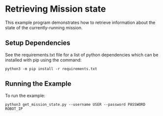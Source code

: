 <!--
Copyright (c) 2020 Boston Dynamics, Inc.  All rights reserved.

Downloading, reproducing, distributing or otherwise using the SDK Software
is subject to the terms and conditions of the Boston Dynamics Software
Development Kit License (20191101-BDSDK-SL).
-->

# Retrieving Mission state

This example program demonstrates how to retrieve information about the state of the currently-running mission.

## Setup Dependencies
See the requirements.txt file for a list of python dependencies which can be installed with pip using the command:
```
python3 -m pip install -r requirements.txt
```

## Running the Example
To run the example:
```
python3 get_mission_state.py --username USER --password PASSWORD ROBOT_IP
```